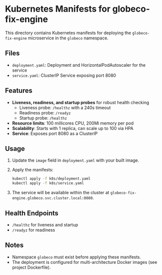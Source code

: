 # Kubernetes Manifests for globeco-fix-engine

This directory contains Kubernetes manifests for deploying the `globeco-fix-engine` microservice in the `globeco` namespace.

## Files

- `deployment.yaml`: Deployment and HorizontalPodAutoscaler for the service
- `service.yaml`: ClusterIP Service exposing port 8080

## Features

- **Liveness, readiness, and startup probes** for robust health checking
  - Liveness probe: `/healthz` with a 240s timeout
  - Readiness probe: `/readyz`
  - Startup probe: `/healthz`
- **Resource limits**: 100 millicores CPU, 200Mi memory per pod
- **Scalability**: Starts with 1 replica, can scale up to 100 via HPA
- **Service**: Exposes port 8080 as a ClusterIP

## Usage

1. Update the `image` field in `deployment.yaml` with your built image.
2. Apply the manifests:

   ```sh
   kubectl apply -f k8s/deployment.yaml
   kubectl apply -f k8s/service.yaml
   ```

3. The service will be available within the cluster at `globeco-fix-engine.globeco.svc.cluster.local:8080`.

## Health Endpoints
- `/healthz` for liveness and startup
- `/readyz` for readiness

## Notes
- Namespace `globeco` must exist before applying these manifests.
- The deployment is configured for multi-architecture Docker images (see project Dockerfile). 